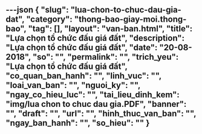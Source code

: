 ---json
{
    "slug": "lua-chon-to-chuc-dau-gia-dat",
    "category": "thong-bao-giay-moi.thong-bao",
    "tag": [],
    "layout": "van-ban.html",
    "title": "Lựa chọn tổ chức đấu giá đất",
    "description": "Lựa chọn tổ chức đấu giá đất",
    "date": "20-08-2018",
    "so": "",
    "permalink": "",
    "trich_yeu": "Lựa chọn tổ chức đấu giá đất",
    "co_quan_ban_hanh": "",
    "linh_vuc": "",
    "loai_van_ban": "",
    "nguoi_ky": "",
    "ngay_co_hieu_luc": "",
    "tai_lieu_dinh_kem": "img/lua chon to chuc dau gia.PDF",
    "banner": "",
    "draft": "",
    "url": "",
    "hinh_thuc_van_ban": "",
    "ngay_ban_hanh": "",
    "so_hieu": ""
}
---
